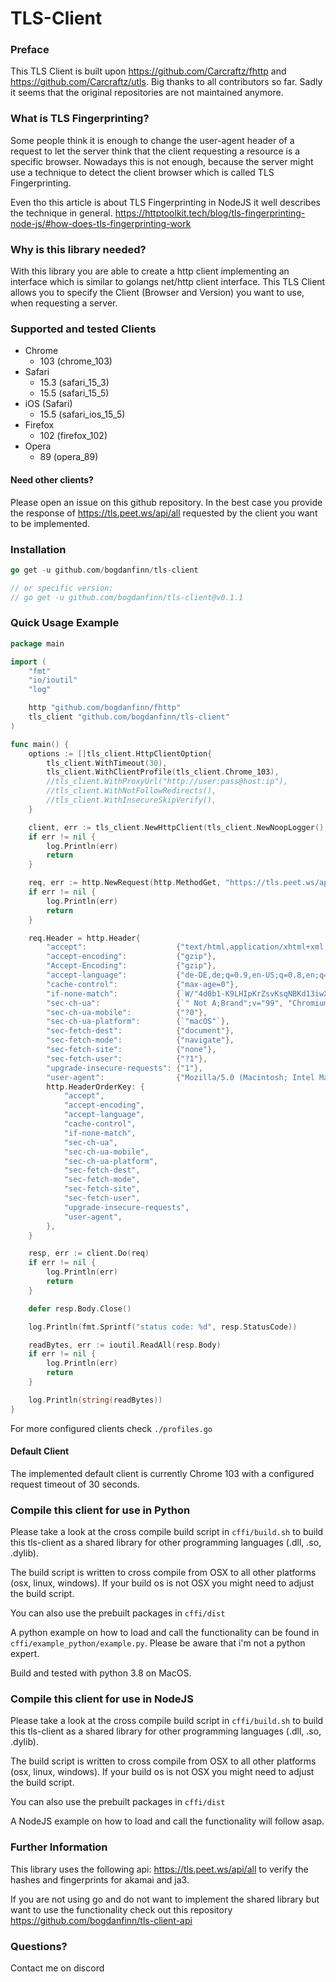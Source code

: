 # TLS-Client

### Preface

This TLS Client is built upon https://github.com/Carcraftz/fhttp and https://github.com/Carcraftz/utls. Big thanks to
all contributors so far. Sadly it seems that the original repositories are not maintained anymore.

### What is TLS Fingerprinting?

Some people think it is enough to change the user-agent header of a request to let the server think that the client
requesting a resource is a specific browser.
Nowadays this is not enough, because the server might use a technique to detect the client browser which is called TLS
Fingerprinting.

Even tho this article is about TLS Fingerprinting in NodeJS it well describes the technique in general.
https://httptoolkit.tech/blog/tls-fingerprinting-node-js/#how-does-tls-fingerprinting-work

### Why is this library needed?

With this library you are able to create a http client implementing an interface which is similar to golangs net/http
client interface.
This TLS Client allows you to specify the Client (Browser and Version) you want to use, when requesting a server.

### Supported and tested Clients

- Chrome
    - 103 (chrome_103)
- Safari
    - 15.3 (safari_15_3)
    - 15.5 (safari_15_5)
- iOS (Safari)
    - 15.5 (safari_ios_15_5)
- Firefox
    - 102 (firefox_102)
- Opera
    - 89 (opera_89)

#### Need other clients?

Please open an issue on this github repository. In the best case you provide the response of https://tls.peet.ws/api/all requested by the client you want to be implemented.

### Installation

```go
go get -u github.com/bogdanfinn/tls-client

// or specific version:
// go get -u github.com/bogdanfinn/tls-client@v0.1.1
```


### Quick Usage Example

```go
package main

import (
	"fmt"
	"io/ioutil"
	"log"

	http "github.com/bogdanfinn/fhttp"
	tls_client "github.com/bogdanfinn/tls-client"
)

func main() {
	options := []tls_client.HttpClientOption{
		tls_client.WithTimeout(30),
		tls_client.WithClientProfile(tls_client.Chrome_103),
		//tls_client.WithProxyUrl("http://user:pass@host:ip"),
		//tls_client.WithNotFollowRedirects(), 
		//tls_client.WithInsecureSkipVerify(),
	}

	client, err := tls_client.NewHttpClient(tls_client.NewNoopLogger(), options...)
	if err != nil {
		log.Println(err)
		return
	}

	req, err := http.NewRequest(http.MethodGet, "https://tls.peet.ws/api/all", nil)
	if err != nil {
		log.Println(err)
		return
	}

	req.Header = http.Header{
		"accept":                    {"text/html,application/xhtml+xml,application/xml;q=0.9,image/avif,image/webp,image/apng,*/*;q=0.8,application/signed-exchange;v=b3;q=0.9"},
		"accept-encoding":           {"gzip"},
		"Accept-Encoding":           {"gzip"},
		"accept-language":           {"de-DE,de;q=0.9,en-US;q=0.8,en;q=0.7"},
		"cache-control":             {"max-age=0"},
		"if-none-match":             {`W/"4d0b1-K9LHIpKrZsvKsqNBKd13iwXkWxQ"`},
		"sec-ch-ua":                 {`" Not A;Brand";v="99", "Chromium";v="101", "Google Chrome";v="101"`},
		"sec-ch-ua-mobile":          {"?0"},
		"sec-ch-ua-platform":        {`"macOS"`},
		"sec-fetch-dest":            {"document"},
		"sec-fetch-mode":            {"navigate"},
		"sec-fetch-site":            {"none"},
		"sec-fetch-user":            {"?1"},
		"upgrade-insecure-requests": {"1"},
		"user-agent":                {"Mozilla/5.0 (Macintosh; Intel Mac OS X 10_15_7) AppleWebKit/537.36 (KHTML, like Gecko) Chrome/100.0.4896.75 Safari/537.36"},
		http.HeaderOrderKey: {
			"accept",
			"accept-encoding",
			"accept-language",
			"cache-control",
			"if-none-match",
			"sec-ch-ua",
			"sec-ch-ua-mobile",
			"sec-ch-ua-platform",
			"sec-fetch-dest",
			"sec-fetch-mode",
			"sec-fetch-site",
			"sec-fetch-user",
			"upgrade-insecure-requests",
			"user-agent",
		},
	}

	resp, err := client.Do(req)
	if err != nil {
		log.Println(err)
		return
	}

	defer resp.Body.Close()

	log.Println(fmt.Sprintf("status code: %d", resp.StatusCode))

	readBytes, err := ioutil.ReadAll(resp.Body)
	if err != nil {
		log.Println(err)
		return
	}

	log.Println(string(readBytes))
}

```

For more configured clients check `./profiles.go`

#### Default Client
The implemented default client is currently Chrome 103 with a configured request timeout of 30 seconds.

### Compile this client for use in Python
Please take a look at the cross compile build script in `cffi/build.sh` to build this tls-client as a shared library for other programming languages (.dll, .so, .dylib).

The build script is written to cross compile from OSX to all other platforms (osx, linux, windows). If your build os is not OSX you might need to adjust the build script.

You can also use the prebuilt packages in `cffi/dist`

A python example on how to load and call the functionality can be found in `cffi/example_python/example.py`. Please be aware that i'm not a python expert.

Build and tested with python 3.8 on MacOS.

### Compile this client for use in NodeJS
Please take a look at the cross compile build script in `cffi/build.sh` to build this tls-client as a shared library for other programming languages (.dll, .so, .dylib).

The build script is written to cross compile from OSX to all other platforms (osx, linux, windows). If your build os is not OSX you might need to adjust the build script.

You can also use the prebuilt packages in `cffi/dist`

A NodeJS example on how to load and call the functionality will follow asap.

### Further Information

This library uses the following api: https://tls.peet.ws/api/all to verify the hashes and fingerprints for akamai and
ja3.

If you are not using go and do not want to implement the shared library but want to use the functionality check out this repository https://github.com/bogdanfinn/tls-client-api

### Questions?

Contact me on discord